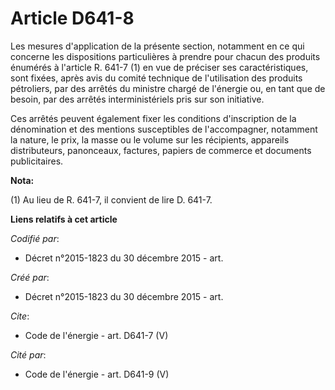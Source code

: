 # Article D641-8

Les mesures d'application de la présente section, notamment en ce qui concerne les dispositions particulières à prendre pour
chacun des produits énumérés à l'article R. 641-7 (1) en vue de préciser ses caractéristiques, sont fixées, après avis du
comité technique de l'utilisation des produits pétroliers, par des arrêtés du ministre chargé de l'énergie ou, en tant que de
besoin, par des arrêtés interministériels pris sur son initiative. 

Ces arrêtés peuvent également fixer les conditions d'inscription de la dénomination et des mentions susceptibles de
l'accompagner, notamment la nature, le prix, la masse ou le volume sur les récipients, appareils distributeurs, panonceaux,
factures, papiers de commerce et documents publicitaires.

**Nota:**

(1) Au lieu de R. 641-7, il convient de lire D. 641-7.

**Liens relatifs à cet article**

_Codifié par_:

  - Décret n°2015-1823 du 30 décembre 2015 - art.

_Créé par_:

  - Décret n°2015-1823 du 30 décembre 2015 - art.

_Cite_:

  - Code de l'énergie - art. D641-7 (V)

_Cité par_:

  - Code de l'énergie - art. D641-9 (V)
